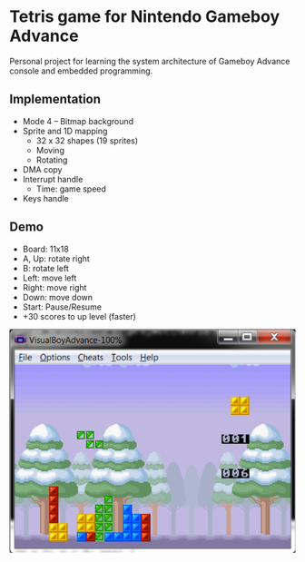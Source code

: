# Tetris game for Nintendo Gameboy Advance
Personal project for learning the system architecture of Gameboy Advance console and embedded programming.

## Implementation  
- Mode 4 – Bitmap background  
- Sprite and 1D mapping  
  - 32 x 32 shapes (19 sprites)  
  - Moving  
  - Rotating  
- DMA copy  
- Interrupt handle  
  - Time: game speed  
- Keys handle  

## Demo  
- Board: 11x18  
- A, Up: rotate right  
- B: rotate left  
- Left: move left  
- Right: move right  
- Down: move down  
- Start: Pause/Resume  
- +30 scores to up level (faster)  

![Demo in GBA emulator](Demo.png)
